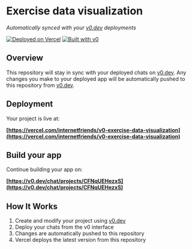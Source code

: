 # Exercise data visualization

*Automatically synced with your [v0.dev](https://v0.dev) deployments*

[![Deployed on Vercel](https://img.shields.io/badge/Deployed%20on-Vercel-black?style=for-the-badge&logo=vercel)](https://vercel.com/internetfriends/v0-exercise-data-visualization)
[![Built with v0](https://img.shields.io/badge/Built%20with-v0.dev-black?style=for-the-badge)](https://v0.dev/chat/projects/CFNqUEHezxS)

## Overview

This repository will stay in sync with your deployed chats on [v0.dev](https://v0.dev).
Any changes you make to your deployed app will be automatically pushed to this repository from [v0.dev](https://v0.dev).

## Deployment

Your project is live at:

**[https://vercel.com/internetfriends/v0-exercise-data-visualization](https://vercel.com/internetfriends/v0-exercise-data-visualization)**

## Build your app

Continue building your app on:

**[https://v0.dev/chat/projects/CFNqUEHezxS](https://v0.dev/chat/projects/CFNqUEHezxS)**

## How It Works

1. Create and modify your project using [v0.dev](https://v0.dev)
2. Deploy your chats from the v0 interface
3. Changes are automatically pushed to this repository
4. Vercel deploys the latest version from this repository